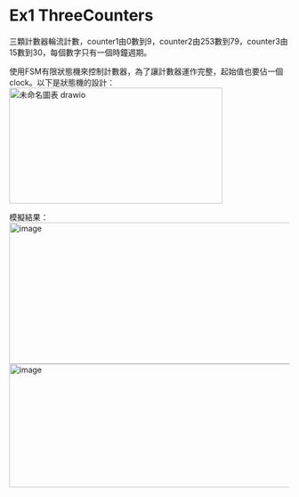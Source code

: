 # Ex1 ThreeCounters
三顆計數器輪流計數，counter1由0數到9，counter2由253數到79，counter3由15數到30，每個數字只有一個時鐘週期。

使用FSM有限狀態機來控制計數器，為了讓計數器運作完整，起始值也要佔一個clock。以下是狀態機的設計：
<img width="383" height="208" alt="未命名圖表 drawio" src="https://github.com/user-attachments/assets/044edba6-4f80-46c1-9e04-b0ad057128bd" />

模擬結果：
<img width="1280" height="254" alt="image" src="https://github.com/user-attachments/assets/502df058-e9a7-4e8c-b731-92d94327c5bf" />
<img width="1280" height="222" alt="image" src="https://github.com/user-attachments/assets/7b882770-ba41-412a-9f32-5ab0f8f2292b" />
